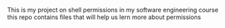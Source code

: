 This is my project on shell permissions in my software engineering course
this repo contains files that will help us lern more about permissions
